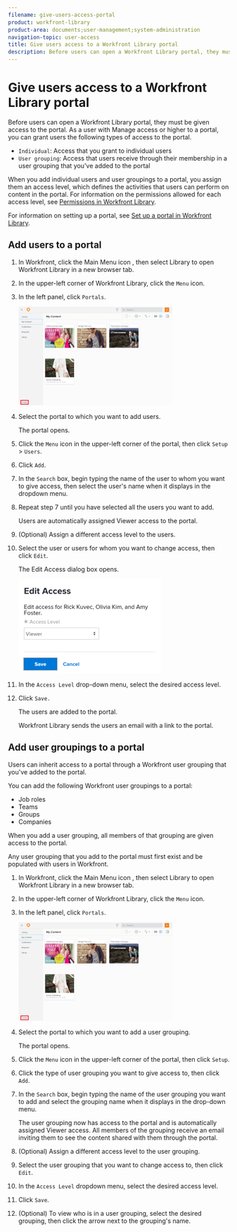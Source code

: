 ```yaml
---
filename: give-users-access-portal
product: workfront-library
product-area: documents;user-management;system-administration
navigation-topic: user-access
title: Give users access to a Workfront Library portal
description: Before users can open a Workfront Library portal, they must be given access to the portal. As a user with Manage access or higher to a portal, you can grant users the following types of access to the portal.
---
```


# Give users access to a Workfront Library portal

Before users can open a Workfront Library portal, they must be given access to the portal. As a user with Manage access or higher to a portal, you can grant users the following types of access to the portal.

* `Individual`: Access that you grant to individual users
* `User grouping`: Access that users receive through their membership in a user grouping that you've added to the portal

When you add individual users and user groupings to a portal, you assign them an access level, which defines the activities that users can perform on content in the portal. For information on the permissions allowed for each access level, see [Permissions in Workfront Library](../../../workfront-library/administration-and-setup/user-access/permissions-in-workfront-library.md).

For information on setting up a portal, see [Set up a portal in Workfront Library](../../../workfront-library/administration-and-setup/workfront-library-setup/set-up-a-portal-in-library.md).

## Add users to a portal

1. In Workfront, click the Main Menu icon , then select Library to open Workfront Library in a new browser tab. 
1. In the upper-left corner of Workfront Library, click the `Menu` icon.
1. In the left panel, click `Portals`.

   ![](assets/portals-red-square-350x224.png)

1. Select the portal to which you want to add users.

   The portal opens.

1. Click the `Menu` icon in the upper-left corner of the portal, then click `Setup` > `Users`.
1. Click `Add`.
1. In the `Search` box, begin typing the name of the user to whom you want to give access, then select the user's name when it displays in the dropdown menu.
1. Repeat step 7 until you have selected all the users you want to add.

   Users are automatically assigned Viewer access to the portal.

1. (Optional) Assign a different access level to the users.

  1. Select the user or users for whom you want to change access, then click `Edit`.

     The Edit Access dialog box opens.

     ![](assets/editaccess-324x214.png)

  1. In the `Access Level` drop-down menu, select the desired access level.

1. Click `Save.`

   The users are added to the portal.

   Workfront Library sends the users an email with a link to the portal.

## Add user groupings to a portal

Users can inherit access to a portal through a Workfront user grouping that you've added to the portal.

You can add the following Workfront user groupings to a portal:

* Job roles
* Teams
* Groups
* Companies

When you add a user grouping, all members of that grouping are given access to the portal.

Any user grouping that you add to the portal must first exist and be populated with users in Workfront.

1. In Workfront, click the Main Menu icon , then select Library to open Workfront Library in a new browser tab. 
1. In the upper-left corner of Workfront Library, click the `Menu` icon.
1. In the left panel, click `Portals`.

   ![](assets/portals-red-square-350x224.png)

1. Select the portal to which you want to add a user grouping.

   The portal opens.

1. Click the `Menu` icon in the upper-left corner of the portal, then click `Setup`. 
1. Click the type of user grouping you want to give access to, then click `Add`.
1. In the `Search` box, begin typing the name of the user grouping you want to add and select the grouping name when it displays in the drop-down menu.

   The user grouping now has access to the portal and is automatically assigned Viewer access. All members of the grouping receive an email inviting them to see the content shared with them through the portal.

1. (Optional) Assign a different access level to the user grouping.

  1. Select the user grouping that you want to change access to, then click `Edit`.
  1. In the `Access Level` dropdown menu, select the desired access level.
  1. Click `Save`.

1. (Optional) To view who is in a user grouping, select the desired grouping, then click the arrow next to the grouping's name.

